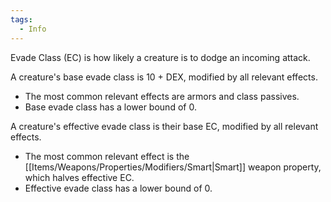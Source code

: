 ```yaml
---
tags:
  - Info
---
```

Evade Class (EC) is how likely a creature is to dodge an incoming attack.

A creature's base evade class is 10 + DEX, modified by all relevant effects.
- The most common relevant effects are armors and class passives.
- Base evade class has a lower bound of 0.

A creature's effective evade class is their base EC, modified by all relevant effects.
- The most common relevant effect is the [[Items/Weapons/Properties/Modifiers/Smart|Smart]] weapon property, which halves effective EC. 
- Effective evade class has a lower bound of 0.